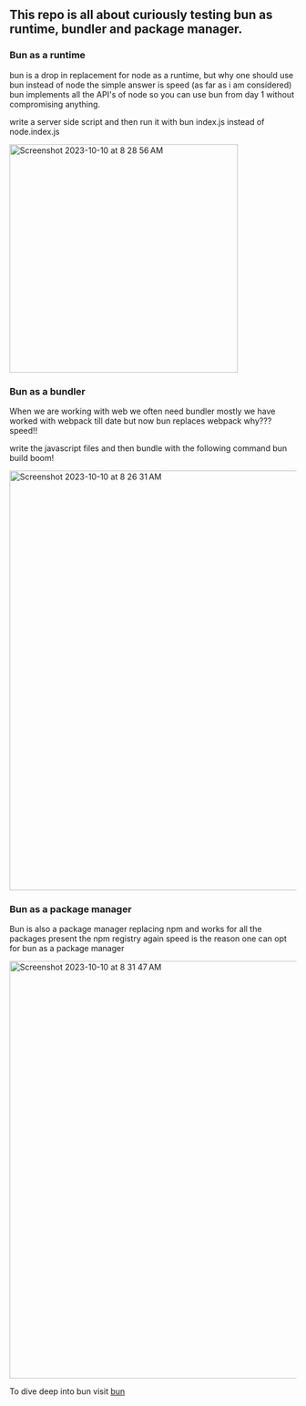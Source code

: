 ## This repo is all about curiously testing bun as runtime, bundler and package manager.

### Bun as a runtime

bun is a drop in replacement for node as a runtime, but why one should use bun instead of node the simple answer is speed (as far as i am considered) bun implements all the API's of node so you can use bun from day 1 without compromising anything.

write a server side script and then run it with bun index.js instead of node.index.js

<img width="401" alt="Screenshot 2023-10-10 at 8 28 56 AM" src="https://github.com/VenkataBhaskarr/bun-play/assets/111889155/8c814062-2c3c-4ca9-89c6-202f49619181">


### Bun as a bundler

When we are working with web we often need bundler mostly we have worked with webpack till date but now bun replaces webpack why??? speed!! 

write the javascript files and then bundle with the following command bun build boom!

<img width="737" alt="Screenshot 2023-10-10 at 8 26 31 AM" src="https://github.com/VenkataBhaskarr/bun-play/assets/111889155/4f9c5145-5ff0-4e5d-9c43-c87fbb8540cc">


### Bun as a package manager

Bun is also a package manager replacing npm and works for all the packages present the npm registry again speed is the reason one can opt for bun as a package manager

<img width="733" alt="Screenshot 2023-10-10 at 8 31 47 AM" src="https://github.com/VenkataBhaskarr/bun-play/assets/111889155/f3e6f64c-6732-4797-8199-0a5ddf82400e">



To dive deep into bun visit [bun](https://bun.sh)


